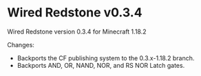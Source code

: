 # Wired Redstone v0.3.4

Wired Redstone version 0.3.4 for Minecraft 1.18.2

Changes:

* Backports the CF publishing system to the 0.3.x-1.18.2 branch.
* Backports AND, OR, NAND, NOR, and RS NOR Latch gates.
